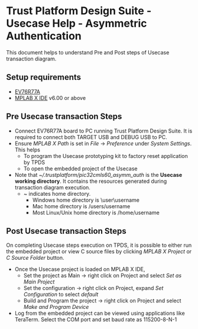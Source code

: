 # Trust Platform Design Suite - Usecase Help - Asymmetric Authentication

This document helps to understand Pre and Post steps of Usecase transaction diagram.

## Setup requirements
 - [EV76R77A](https://www.microchip.com/en-us/development-tool/EV76R77A)
 - [MPLAB X IDE](https://www.microchip.com/en-us/development-tools-tools-and-software/mplab-x-ide) v6.00 or above

## Pre Usecase transaction Steps
 - Connect EV76R77A board to PC running Trust Platform Design Suite. It is required to connect both TARGET USB and DEBUG USB to PC.
 - Ensure *MPLAB X Path* is set in *File* -> *Preference* under *System Settings*. This helps
    - To program the Usecase prototyping kit to factory reset application by TPDS
    - To open the embedded project of the Usecase
 - Note that *~/.trustplatform/pic32cmls60_asymm_auth* is the **Usecase working directory**. It contains the resources generated during transaction diagram execution.
    - ~ indicates home directory.
        - Windows home directory is \user\username
        - Mac home directory is /users/username
        - Most Linux/Unix home directory is /home/username


## Post Usecase transaction Steps
On completing Usecase steps execution on TPDS, it is possible to either run the embedded project or view C source files by clicking *MPLAB X Project* or *C Source Folder* button.

- Once the Usecase project is loaded on MPLAB X IDE,
    - Set the project as Main -> right click on Project and select *Set as Main Project*
    - Set the configuration -> right click on Project, expand *Set Configuration* to select *default*
    - Build and Program the project -> right click on Project and select *Make and Program Device*
- Log from the embedded project can be viewed using applications like TeraTerm. Select the COM port and set baud rate as 115200-8-N-1
